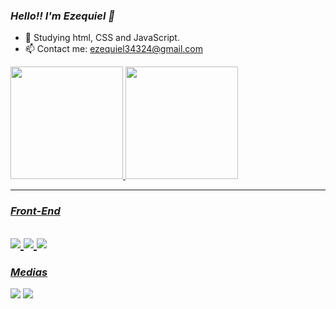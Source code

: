 ### *Hello!! I'm Ezequiel 👋*

- 🌱 Studying html, CSS and JavaScript.
- 📫 Contact me: ezequiel34324@gmail.com 
<div align="left">
  <a href="https://github.com/EzequielC-Dev">
  <img height="180em" src="https://github-readme-stats.vercel.app/api?username=EzequielC-Dev&show_icons=true&theme=chartreuse-dark&include_all_commits=true&count_private=true"/>
  <img height="180em" src="https://github-readme-stats.vercel.app/api/top-langs/?username=EzequielC-Dev&layout=compact&langs_count=7&theme=chartreuse-dark"/>
</div>
 
   
***  
  
### *Front-End*
![](https://img.shields.io/badge/HTML5-E34F26?style=for-the-badge&logo=html5&logoColor=white)
![](https://img.shields.io/badge/CSS3-1572B6?style=for-the-badge&logo=css3&logoColor=white)
![](https://img.shields.io/badge/JavaScript-323330?style=for-the-badge&logo=javascript&logoColor=F7DF1E)
---
 ### _Medias_
  
  <div>
   
  <a href="https://www.instagram.com/ezequielw_314/" target="_blank"><img src="https://img.shields.io/badge/-Instagram-%23E4405F?style=for-the-badge&logo=instagram&logoColor=white" target="_blank"></a> 
  <a href = "emailto:contato@ezequiel34324"><img src="https://img.shields.io/badge/Gmail-D14836?style=for-the-badge&logo=gmail&logoColor=white"></a>
   
   
  </div>
  
